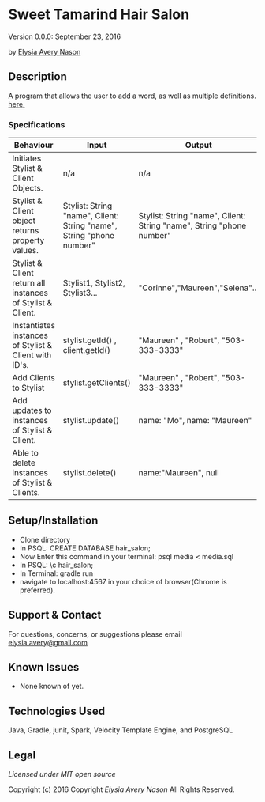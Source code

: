 # Sweet Tamarind Hair Salon

Version 0.0.0: September 23, 2016

by [Elysia Avery Nason](https://github.com/elysiaavery)

## Description
A program that allows the user to add a word, as well as multiple definitions. [here.](https://elysiaavery.github.io/hair-salon/)

### Specifications
| Behaviour                                                  | Input                                                                | Output                                                               |
|------------------------------------------------------------|----------------------------------------------------------------------|----------------------------------------------------------------------|
| Initiates Stylist & Client Objects.                        | n/a                                                                  | n/a                                                                  |
| Stylist & Client object returns property values.           | Stylist: String "name", Client: String "name", String "phone number" | Stylist: String "name", Client: String "name", String "phone number" |
| Stylist & Client return all instances of Stylist & Client. | Stylist1, Stylist2, Stylist3...                                      | "Corinne","Maureen","Selena"...                                      |
| Instantiates instances of Stylist & Client with ID's.      | stylist.getId() , client.getId()                                     | "Maureen" , "Robert", "503-333-3333"                                 |
| Add Clients to Stylist                                     | stylist.getClients()                                                 | "Maureen" , "Robert", "503-333-3333"                                 |
| Add updates to instances of Stylist & Client.              | stylist.update()                                                     | name: "Mo", name: "Maureen"                                          |
| Able to delete instances of Stylist & Clients.             | stylist.delete()                                                     | name:"Maureen", null                                                 |


## Setup/Installation
* Clone directory
* In PSQL: CREATE DATABASE hair_salon;
* Now Enter this command in your terminal: psql media < media.sql
* In PSQL: \c hair_salon;
* In Terminal: gradle run
* navigate to localhost:4567 in your choice of browser(Chrome is preferred).

## Support & Contact
For questions, concerns, or suggestions please email elysia.avery@gmail.com

## Known Issues
* None known of yet.

## Technologies Used
Java, Gradle, junit, Spark, Velocity Template Engine, and PostgreSQL

## Legal
*Licensed under MIT open source*

Copyright (c) 2016 Copyright _Elysia Avery Nason_ All Rights Reserved.
